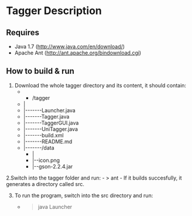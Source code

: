 Tagger Description
====================

Requires
---------------------
+	Java 1.7  (http://www.java.com/en/download/)
+	Apache Ant (http://ant.apache.org/bindownload.cgi)

How to build & run
---------------------
1. Download the whole tagger directory and its content, it should contain:
	- + /tagger
	- |
	- |-------Launcher.java
	- |-------Tagger.java
	- |-------TaggerGUI.java
	- |-------UniTagger.java
	- |-------build.xml
	- |-------README.md
	- |-------/data
		-	|
		- 	|--icon.png
		- 	|--gson-2.2.4.jar
	
2.Switch into the tagger folder and run:
	- > ant
	- If it builds succesfully, it generates a directory called src.
	
3. To run the program, switch into the src directory and run:
   - > java Launcher